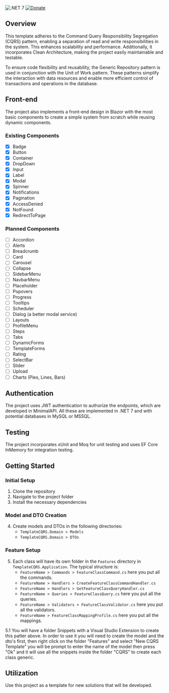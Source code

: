 ![.NET 7](https://img.shields.io/badge/.NET-7.0-blue)
[![Donate](https://img.shields.io/badge/Donate-PayPal-green.svg)]()


## Overview

This template adheres to the Command Query Responsibility Segregation (CQRS) pattern, enabling a separation of read and write responsibilities in the system. This enhances scalability and performance. Additionally, it incorporates Clean Architecture, making the project easily maintainable and testable.

To ensure code flexibility and reusability, the Generic Repository pattern is used in conjunction with the Unit of Work pattern. These patterns simplify the interaction with data resources and enable more efficient control of transactions and operations in the database.

## Front-end 

The project also implements a front-end design in Blazor with the most basic components to create a simple system from scratch while reusing dynamic components.

### Existing Components

- [x] Badge
- [x] Button
- [x] Container
- [x] DropDown
- [x] Input
- [x] Label
- [x] Modal
- [x] Spinner
- [x] Notifications
- [x] Pagination
- [x] AccessDenied
- [x] NotFound
- [x] RedirectToPage

### Planned Components

- [ ] Accordion
- [ ] Alerts
- [ ] Breadcrumb
- [ ] Card
- [ ] Carousel
- [ ] Collapse
- [ ] SidebarMenu
- [ ] NavbarMenu
- [ ] Placeholder
- [ ] Popovers
- [ ] Progress
- [ ] Tooltips
- [ ] Scheduler
- [ ] Dialog (a better modal service)
- [ ] Layouts
- [ ] ProfileMenu
- [ ] Steps
- [ ] Tabs
- [ ] DynamicForms
- [ ] TemplateForms
- [ ] Rating
- [ ] SelectBar
- [ ] Slider
- [ ] Upload
- [ ] Charts (Pies, Lines, Bars)

## Authentication

The project uses JWT authentication to authorize the endpoints, which are developed in MinimalAPI. All these are implemented in .NET 7 and with potential databases in MySQL or MSSQL.

## Testing

The project incorporates xUnit and Moq for unit testing and uses EF Core InMemory for integration testing.

## Getting Started

### Initial Setup

1. Clone the repository
2. Navigate to the project folder
3. Install the necessary dependencies

### Model and DTO Creation

4. Create models and DTOs in the following directories:
   - `TemplateCQRS.Domain > Models`
   - `TemplateCQRS.Domain > DTOs`

### Feature Setup

5. Each class will have its own folder in the `Features` directory in `TemplateCQRS.Application`. The typical structure is:
   - `FeatureName > Commands > FeatureClassCommand.cs` here you put all the commands.
   - `FeatureName > Handlers > CreateFeatureClassCommandHandler.cs`
   - `FeatureName > Handlers > GetFeatureClassQueryHandler.cs`
   - `FeatureName > Queries > FeatureClassQuery.cs` here you put all the queries.
   - `FeatureName > Validators > FeatureClassValidator.cs` here you put all the validators.
   - `FeatureName > FeatureClassMappingProfile.cs` here you put all the mappings.

5.1 You will have a folder Snippets with a Visual Studio Extension to create this patter above. In order to use it you will need to create the model and the dto's first, then right click on the folder "Features" and select "New CQRS Template" you will be prompt to enter the name of the model then press "Ok" and it will use all the snippets inside the folder "CQRS" to create each class generic.

## Utilization

Use this project as a template for new solutions that will be developed.
